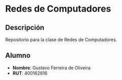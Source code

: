 # Redes de Computadores

## Descripción

Repositorio para la clase de Redes de Computadores.

## Alumno

- **Nombre**: Gustavo Ferreira de Oliveira
- **RUT**: 400162816